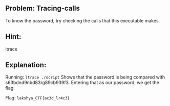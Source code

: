 ## Problem: Tracing-calls

To know the password, try checking the calls that this executable makes.

## Hint: 
ltrace

## Explanation:

Running:
`ltrace ./script`
Shows that the password is being compared with s63bdnd9nbd83rg89cb939f3. Entering that as our password, we get the flag.

Flag: `lakshya_CTF{ac3d_lr4c3}`

